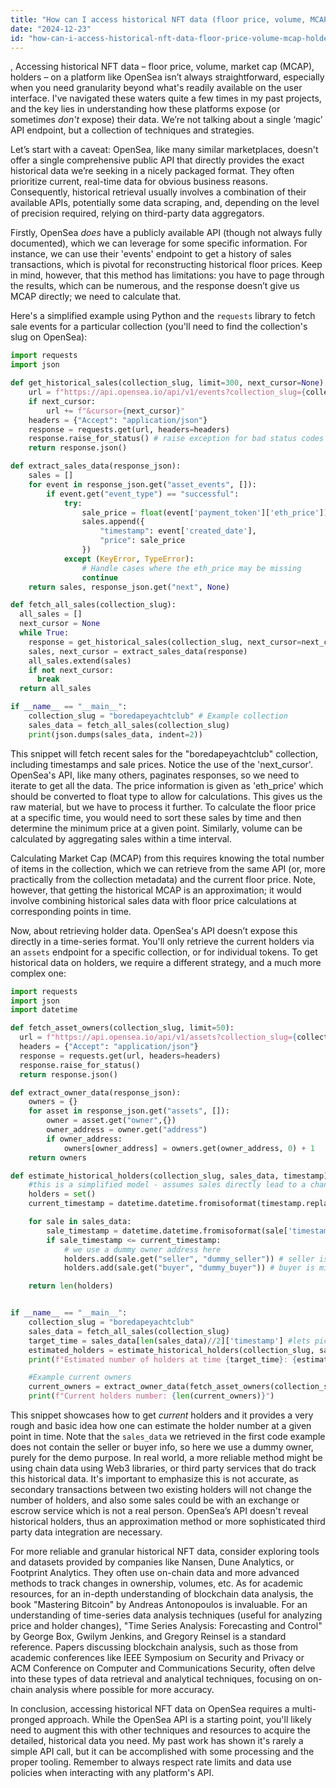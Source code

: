 ```yaml
---
title: "How can I access historical NFT data (floor price, volume, MCAP, holders) on a platform like OpenSea?"
date: "2024-12-23"
id: "how-can-i-access-historical-nft-data-floor-price-volume-mcap-holders-on-a-platform-like-opensea"
---
```


,  Accessing historical NFT data – floor price, volume, market cap (MCAP), holders – on a platform like OpenSea isn’t always straightforward, especially when you need granularity beyond what's readily available on the user interface. I've navigated these waters quite a few times in my past projects, and the key lies in understanding how these platforms expose (or sometimes *don't* expose) their data. We’re not talking about a single ‘magic’ API endpoint, but a collection of techniques and strategies.

Let’s start with a caveat: OpenSea, like many similar marketplaces, doesn't offer a single comprehensive public API that directly provides the exact historical data we’re seeking in a nicely packaged format. They often prioritize current, real-time data for obvious business reasons. Consequently, historical retrieval usually involves a combination of their available APIs, potentially some data scraping, and, depending on the level of precision required, relying on third-party data aggregators.

Firstly, OpenSea *does* have a publicly available API (though not always fully documented), which we can leverage for some specific information. For instance, we can use their 'events' endpoint to get a history of sales transactions, which is pivotal for reconstructing historical floor prices. Keep in mind, however, that this method has limitations: you have to page through the results, which can be numerous, and the response doesn’t give us MCAP directly; we need to calculate that.

Here's a simplified example using Python and the `requests` library to fetch sale events for a particular collection (you'll need to find the collection's slug on OpenSea):

```python
import requests
import json

def get_historical_sales(collection_slug, limit=300, next_cursor=None):
    url = f"https://api.opensea.io/api/v1/events?collection_slug={collection_slug}&event_type=successful&limit={limit}"
    if next_cursor:
        url += f"&cursor={next_cursor}"
    headers = {"Accept": "application/json"}
    response = requests.get(url, headers=headers)
    response.raise_for_status() # raise exception for bad status codes
    return response.json()

def extract_sales_data(response_json):
    sales = []
    for event in response_json.get("asset_events", []):
        if event.get("event_type") == "successful":
            try:
                sale_price = float(event['payment_token']['eth_price'])
                sales.append({
                    "timestamp": event['created_date'],
                    "price": sale_price
                })
            except (KeyError, TypeError):
                # Handle cases where the eth_price may be missing
                continue
    return sales, response_json.get("next", None)

def fetch_all_sales(collection_slug):
  all_sales = []
  next_cursor = None
  while True:
    response = get_historical_sales(collection_slug, next_cursor=next_cursor)
    sales, next_cursor = extract_sales_data(response)
    all_sales.extend(sales)
    if not next_cursor:
      break
  return all_sales

if __name__ == "__main__":
    collection_slug = "boredapeyachtclub" # Example collection
    sales_data = fetch_all_sales(collection_slug)
    print(json.dumps(sales_data, indent=2))

```

This snippet will fetch recent sales for the "boredapeyachtclub" collection, including timestamps and sale prices. Notice the use of the 'next_cursor'. OpenSea's API, like many others, paginates responses, so we need to iterate to get all the data. The price information is given as 'eth_price' which should be converted to float type to allow for calculations. This gives us the raw material, but we have to process it further. To calculate the floor price at a specific time, you would need to sort these sales by time and then determine the minimum price at a given point. Similarly, volume can be calculated by aggregating sales within a time interval.

Calculating Market Cap (MCAP) from this requires knowing the total number of items in the collection, which we can retrieve from the same API (or, more practically from the collection metadata) and the current floor price. Note, however, that getting the historical MCAP is an approximation; it would involve combining historical sales data with floor price calculations at corresponding points in time.

Now, about retrieving holder data. OpenSea's API doesn’t expose this directly in a time-series format. You'll only retrieve the current holders via an `assets` endpoint for a specific collection, or for individual tokens. To get historical data on holders, we require a different strategy, and a much more complex one:

```python
import requests
import json
import datetime

def fetch_asset_owners(collection_slug, limit=50):
  url = f"https://api.opensea.io/api/v1/assets?collection_slug={collection_slug}&limit={limit}"
  headers = {"Accept": "application/json"}
  response = requests.get(url, headers=headers)
  response.raise_for_status()
  return response.json()

def extract_owner_data(response_json):
    owners = {}
    for asset in response_json.get("assets", []):
        owner = asset.get("owner",{})
        owner_address = owner.get("address")
        if owner_address:
            owners[owner_address] = owners.get(owner_address, 0) + 1
    return owners

def estimate_historical_holders(collection_slug, sales_data, timestamp):
    #this is a simplified model - assumes sales directly lead to a change of holder, which might not be entirely accurate in real life
    holders = set()
    current_timestamp = datetime.datetime.fromisoformat(timestamp.replace("Z", "+00:00"))

    for sale in sales_data:
        sale_timestamp = datetime.datetime.fromisoformat(sale['timestamp'].replace("Z", "+00:00"))
        if sale_timestamp <= current_timestamp:
            # we use a dummy owner address here
            holders.add(sale.get("seller", "dummy_seller")) # seller is missing in open sea api response - only for demonstration
            holders.add(sale.get("buyer", "dummy_buyer")) # buyer is missing in open sea api response - only for demonstration

    return len(holders)


if __name__ == "__main__":
    collection_slug = "boredapeyachtclub"
    sales_data = fetch_all_sales(collection_slug)
    target_time = sales_data[len(sales_data)//2]['timestamp'] #lets pick a timestamp around mid sales
    estimated_holders = estimate_historical_holders(collection_slug, sales_data, target_time)
    print(f"Estimated number of holders at time {target_time}: {estimated_holders}")

    #Example current owners
    current_owners = extract_owner_data(fetch_asset_owners(collection_slug))
    print(f"Current holders number: {len(current_owners)}")

```

This snippet showcases how to get *current* holders and it provides a very rough and basic idea how one can estimate the holder number at a given point in time. Note that the `sales_data` we retrieved in the first code example does not contain the seller or buyer info, so here we use a dummy owner, purely for the demo purpose. In real world, a more reliable method might be using chain data using Web3 libraries, or third party services that do track this historical data.
It's important to emphasize this is not accurate, as secondary transactions between two existing holders will not change the number of holders, and also some sales could be with an exchange or escrow service which is not a real person. OpenSea’s API doesn't reveal historical holders, thus an approximation method or more sophisticated third party data integration are necessary.

For more reliable and granular historical NFT data, consider exploring tools and datasets provided by companies like Nansen, Dune Analytics, or Footprint Analytics. They often use on-chain data and more advanced methods to track changes in ownership, volumes, etc. As for academic resources, for an in-depth understanding of blockchain data analysis, the book "Mastering Bitcoin" by Andreas Antonopoulos is invaluable. For an understanding of time-series data analysis techniques (useful for analyzing price and holder changes), "Time Series Analysis: Forecasting and Control" by George Box, Gwilym Jenkins, and Gregory Reinsel is a standard reference. Papers discussing blockchain analysis, such as those from academic conferences like IEEE Symposium on Security and Privacy or ACM Conference on Computer and Communications Security, often delve into these types of data retrieval and analytical techniques, focusing on on-chain analysis where possible for more accuracy.

In conclusion, accessing historical NFT data on OpenSea requires a multi-pronged approach. While the OpenSea API is a starting point, you'll likely need to augment this with other techniques and resources to acquire the detailed, historical data you need. My past work has shown it's rarely a simple API call, but it can be accomplished with some processing and the proper tooling. Remember to always respect rate limits and data use policies when interacting with any platform's API.
